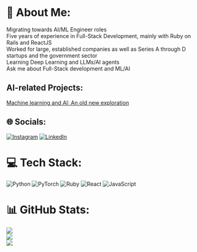 # 💫 About Me:
Migrating towards AI/ML Engineer roles <br>
Five years of experience in Full-Stack Development, mainly with Ruby on Rails and ReactJS <br>
Worked for large, established companies as well as Series A through D startups and the government sector <br>
Learning Deep Learning and LLMs/AI agents <br>
Ask me about Full-Stack development and ML/AI

## AI-related Projects:
[Machine learning and AI: An old new exploration](https://tech.teomoura.com/machine-learning-and-ai-an-old-new-exploration)

## 🌐 Socials:
[![Instagram](https://img.shields.io/badge/Instagram-%23E4405F.svg?logo=Instagram&logoColor=white)](https://instagram.com/oteomoura) [![LinkedIn](https://img.shields.io/badge/LinkedIn-%230077B5.svg?logo=linkedin&logoColor=white)](https://linkedin.com/in/teogenesmoura) 

# 💻 Tech Stack:
![Python](https://img.shields.io/badge/python-3670A0?style=for-the-badge&logo=python&logoColor=ffdd54) ![PyTorch](https://img.shields.io/badge/PyTorch-%23EE4C2C.svg?style=for-the-badge&logo=PyTorch&logoColor=white) ![Ruby](https://img.shields.io/badge/ruby-%23CC342D.svg?style=for-the-badge&logo=ruby&logoColor=white) ![React](https://img.shields.io/badge/react-%2320232a.svg?style=for-the-badge&logo=react&logoColor=%2361DAFB) ![JavaScript](https://img.shields.io/badge/javascript-%23323330.svg?style=for-the-badge&logo=javascript&logoColor=%23F7DF1E)
# 📊 GitHub Stats:
![](https://github-readme-stats.vercel.app/api?username=teogenesmoura&theme=tokyonight&hide_border=false&include_all_commits=true&count_private=true)<br/>
![](https://github-readme-streak-stats.herokuapp.com/?user=teogenesmoura&theme=tokyonight&hide_border=false)<br/>
![](https://github-readme-stats.vercel.app/api/top-langs/?username=teogenesmoura&theme=tokyonight&hide_border=false&include_all_commits=true&count_private=true&layout=compact)

